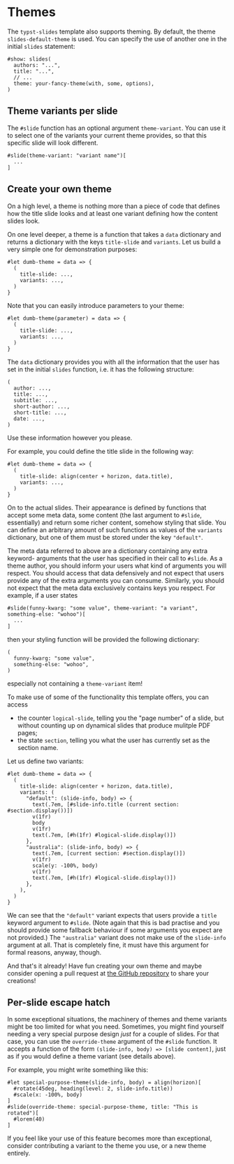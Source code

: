 # Themes
The `typst-slides` template also supports theming.
By default, the theme `slides-default-theme` is used.
You can specify the use of another one in the initial `slides` statement:
```typ
#show: slides(
  authors: "...",
  title: "...",
  // ...
  theme: your-fancy-theme(with, some, options),
)
```

## Theme variants per slide
The `#slide` function has an optional argument `theme-variant`.
You can use it to select one of the variants your current theme provides, so
that this specific slide will look different.
```typ
#slide(theme-variant: "variant name")[
  ...
]
```

## Create your own theme
On a high level, a theme is nothing more than a piece of code that defines how
the title slide looks and at least one variant defining how the content slides
look.

On one level deeper, a theme is a function that takes a `data` dictionary and
returns a dictionary with the keys `title-slide` and `variants`.
Let us build a very simple one for demonstration purposes:
```typ
#let dumb-theme = data => {
  (
    title-slide: ...,
    variants: ...,
  )
}
```
Note that you can easily introduce parameters to your theme:
```typ
#let dumb-theme(parameter) = data => {
  (
    title-slide: ...,
    variants: ...,
  )
}
```

The `data` dictionary provides you with all the information that the user has
set in the initial `slides` function, i.e. it has the following structure:
```typ
(
  author: ...,
  title: ...,
  subtitle: ...,
  short-author: ...,
  short-title: ...,
  date: ...,
)
```
Use these information however you please.

For example, you could define the title slide in the following way:
```typ
#let dumb-theme = data => {
  (
    title-slide: align(center + horizon, data.title),
    variants: ...,
  )
}
```

On to the actual slides.
Their appearance is defined by functions that accept some meta data, some
content (the last argument to `#slide`, essentially) and return some richer
content, somehow styling that slide.
You can define an arbitrary amount of such functions as values of the `variants`
dictionary, but one of them must be stored under the key `"default"`.

The meta data referred to above are a dictionary containing any extra keyword-
arguments that the user has specified in their call to `#slide`.
As a theme author, you should inform your users what kind of arguments you will
respect.
You should access that data defensively and not expect that users provide any
of the extra arguments you can consume.
Similarly, you should not expect that the meta data exclusively contains keys
you respect.
For example, if a user states
```typ
#slide(funny-kwarg: "some value", theme-variant: "a variant", something-else: "wohoo")[
  ...
]
```
then your styling function will be provided the following dictionary:
```typ
(
  funny-kwarg: "some value",
  something-else: "wohoo",
)
```
especially not containing a `theme-variant` item!

To make use of some of the functionality this template offers, you can access
- the counter `logical-slide`, telling you the "page number" of a slide, but
  without counting up on dynamical slides that produce mulitple PDF pages;
- the state `section`, telling you what the user has currently set as the
  section name.

Let us define two variants:
```typ
#let dumb-theme = data => {
  (
    title-slide: align(center + horizon, data.title),
    variants: (
      "default": (slide-info, body) => {
        text(.7em, [#slide-info.title (current section: #section.display())])
        v(1fr)
        body
        v(1fr)
        text(.7em, [#h(1fr) #logical-slide.display()])
      },
      "australia": (slide-info, body) => {
        text(.7em, [current section: #section.display()])
        v(1fr)
        scale(y: -100%, body)
        v(1fr)
        text(.7em, [#h(1fr) #logical-slide.display()])
      },
    ),
  )
}
```
We can see that the `"default"` variant expects that users provide a `title`
keyword argument to `#slide`.
(Note again that this is bad practise and you should provide some fallback
behaviour if some arguments you expect are not provided.)
The `"australia"` variant does not make use of the `slide-info` argument at all.
That is completely fine, it must have this argument for formal reasons, anyway,
though.

And that's it already!
Have fun creating your own theme and maybe consider opening a pull request
at [the GitHub repository](https://github.com/andreasKroepelin/typst-slides)
to share your creations!

## Per-slide escape hatch
In some exceptional situations, the machinery of themes and theme variants might
be too limited for what you need.
Sometimes, you might find yourself needing a very special purpose design _just_
for a couple of slides.
For that case, you can use the `override-theme` argument of the `#slide` function.
It accepts a function of the form `(slide-info, body) => [slide content]`, just
as if you would define a theme variant (see details above).

For example, you might write something like this:
```typ
#let special-purpose-theme(slide-info, body) = align(horizon)[
  #rotate(45deg, heading(level: 2, slide-info.title))
  #scale(x: -100%, body)
]
#slide(override-theme: special-purpose-theme, title: "This is rotated")[
  #lorem(40)
]
```

If you feel like your use of this feature becomes more than exceptional, consider
contributing a variant to the theme you use, or a new theme entirely.